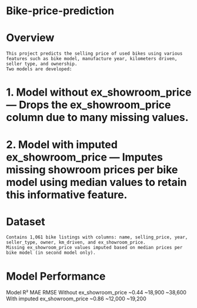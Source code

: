 # Bike-price-prediction
# Overview
    This project predicts the selling price of used bikes using various features such as bike model, manufacture year, kilometers driven, seller type, and ownership.
    Two models are developed:
#   1. Model without ex_showroom_price  — Drops the ex_showroom_price column due to many missing values.
#   2. Model with imputed ex_showroom_price — Imputes missing showroom prices per bike model using median values to retain this informative feature.
# Dataset
    Contains 1,061 bike listings with columns: name, selling_price, year, seller_type, owner, km_driven, and ex_showroom_price.
    Missing ex_showroom_price values imputed based on median prices per bike model (in second model only).
# Model Performance
   Model	                       R²           	MAE              	RMSE
Without ex_showroom_price	      ~0.44         	~18,900         	~38,600
With imputed ex_showroom_price	~0.86         	~12,000          	~19,200
